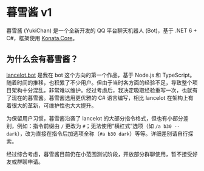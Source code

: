 # 暮雪酱 v1

暮雪酱 (YukiChan) 是一个全新开发的 QQ 平台聊天机器人 (Bot)，基于 .NET 6 + C#，框架使用 [Konata.Core](https://github.com/KonataDev/Konata.Core)。

## 为什么会有暮雪酱？

[lancelot.bot](https://docs.sorabs.cc/lancelot/) 是我在 bot 这个方向的第一个作品，基于 Node.js 和 TypeScript。随着时间的推移，也积累了不少用户。但由于当时各方面的经验不足，导致整个项目架构十分混乱，非常难以维护。经过考虑后，我决定吸取经验重写一次，也就有了现在的暮雪酱。暮雪酱选用更优雅的 C# 语言编写，相比 lancelot 在架构上有着很大的革新，可维护性也大大提升。

为保留用户习惯，暮雪酱沿袭了 lancelot 的大部分指令格式，但也有小部分差别，例如：指令前缀由 `/` 更改为 `#`；无法使用“横杠式”选项（如 `/a b30 --dark`），改为直接在指令后加选项全称（`#a b30 dark`）等等。详细差别请自行探索。

经过综合考虑，暮雪酱目前仍在小范围测试阶段，开放部分群聊使用，暂不接受好友或群聊申请。
